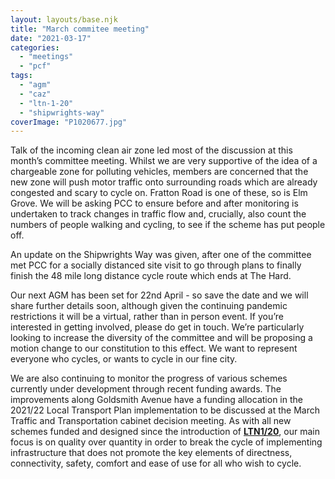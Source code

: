 ```yaml
---
layout: layouts/base.njk
title: "March commitee meeting"
date: "2021-03-17"
categories: 
  - "meetings"
  - "pcf"
tags: 
  - "agm"
  - "caz"
  - "ltn-1-20"
  - "shipwrights-way"
coverImage: "P1020677.jpg"
---
```


Talk of the incoming clean air zone led most of the discussion at this month’s committee meeting. Whilst we are very supportive of the idea of a chargeable zone for polluting vehicles, members are concerned that the new zone will push motor traffic onto surrounding roads which are already congested and scary to cycle on. Fratton Road is one of these, so is Elm Grove. We will be asking PCC to ensure before and after monitoring is undertaken to track changes in traffic flow and, crucially, also count the numbers of people walking and cycling, to see if the scheme has put people off. 

An update on the Shipwrights Way was given, after one of the committee met PCC for a socially distanced site visit to go through plans to finally finish the 48 mile long distance cycle route which ends at The Hard. 

Our next AGM has been set for 22nd April - so save the date and we will share further details soon, although given the continuing pandemic restrictions it will be a virtual, rather than in person event. If you’re interested in getting involved, please do get in touch. We’re particularly looking to increase the diversity of the committee and will be proposing a motion change to our constitution to this effect. We want to represent everyone who cycles, or wants to cycle in our fine city. 

We are also continuing to monitor the progress of various schemes currently under development through recent funding awards. The improvements along Goldsmith Avenue have a funding allocation in the 2021/22 Local Transport Plan implementation to be discussed at the March Traffic and Transportation cabinet decision meeting. As with all new schemes funded and designed since the introduction of [**LTN1/20**](https://www.pompeybug.co.uk/tim-p-ltn-1-20-slides-open-meeting-01-21/), our main focus is on quality over quantity in order to break the cycle of implementing infrastructure that does not promote the key elements of directness, connectivity, safety, comfort and ease of use for all who wish to cycle.
